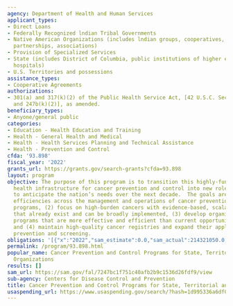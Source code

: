 ```yaml
---
agency: Department of Health and Human Services
applicant_types:
- Direct Loans
- Federally Recognized lndian Tribal Governments
- Native American Organizations (includes lndian groups, cooperatives, corporations,
  partnerships, associations)
- Provision of Specialized Services
- State (includes District of Columbia, public institutions of higher education and
  hospitals)
- U.S. Territories and possessions
assistance_types:
- Cooperative Agreements
authorizations:
- 301(a) and 317(k)(2) of the Public Health Service Act, [42 U.S.C. Section 241(a)
  and 247b(k)(2)], as amended.
beneficiary_types:
- Anyone/general public
categories:
- Education - Health Education and Training
- Health - General Health and Medical
- Health - Health Services Planning and Technical Assistance
- Health - Prevention and Control
cfda: '93.898'
fiscal_year: '2022'
grants_url: https://grants.gov/search-grants?cfda=93.898
layout: program
objective: The purpose of this program is to transition this highly-functional public
  health infrastructure for cancer prevention and control into new roles and functions
  to anticipate the nation’s needs over the next decade.  The goals are to (1) seek
  efficiencies across the management and operations of cancer prevention and control
  programs, (2) focus on high-burden cancers with evidence-based, scalable interventions
  that already exist and can be broadly implemented, (3) develop organized screening
  programs that are more effective and efficient than current opportunistic approaches,
  and (4) maintain high-quality cancer registries and expand their application in
  prevention and screening.
obligations: '[{"x":"2022","sam_estimate":0.0,"sam_actual":214321050.0,"usa_spending_actual":214321050.0},{"x":"2023","sam_estimate":220959190.0,"sam_actual":0.0,"usa_spending_actual":182693142.19},{"x":"2024","sam_estimate":220959190.0,"sam_actual":0.0,"usa_spending_actual":222646011.4}]'
permalink: /program/93.898.html
popular_name: Cancer Prevention and Control Programs for State, Territorial and Tribal
  Organizations
results: []
sam_url: https://sam.gov/fal/7247bc1f751c40afb2b9c1536d26fdf9/view
sub-agency: Centers for Disease Control and Prevention
title: Cancer Prevention and Control Programs for State, Territorial and Tribal Organizations
usaspending_url: https://www.usaspending.gov/search/?hash=1d995336a6df05671c184d896338efbb
---
```

